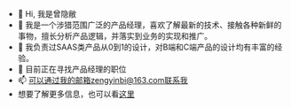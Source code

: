 - 👋 Hi, 我是曾隐敝
- 👀 我是一个涉猎范围广泛的产品经理，喜欢了解最新的技术、接触各种新鲜的事物，擅长分析产品逻辑，并落实到业务的实现和推广。
- 🌱 我负责过SAAS类产品从0到1的设计，对B端和C端产品的设计均有丰富的经验。
- 💞️ 目前正在寻找产品经理的职位
- 📫 可以通过我的邮箱zengyinbi@163.com联系我
- 想要了解更多信息，也可以看[这里](https://github.com/zengyb/zeng/blob/master/README.md)

<!---
zengyb/zengyb is a ✨ special ✨ repository because its `README.md` (this file) appears on your GitHub profile.
You can click the Preview link to take a look at your changes.
--->
